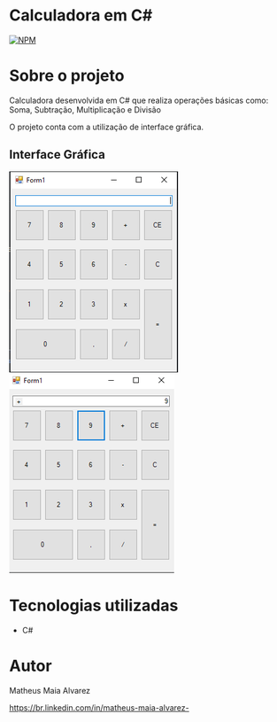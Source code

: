 # Calculadora em C#
[![NPM](https://img.shields.io/npm/l/react)](https://github.com/MatheusAlvarez/Calculadora-CSharp/blob/main/LICENSE) 

# Sobre o projeto

Calculadora desenvolvida em C# que realiza operações básicas como: Soma, Subtração, Multiplicação e Divisão

O projeto conta com a utilização de interface gráfica.

## Interface Gráfica
![Calc](https://github.com/MatheusAlvarez/Calculadora-CSharp/blob/main/_assets/calc1.PNG) ![Mobile 2](https://github.com/MatheusAlvarez/Calculadora-CSharp/blob/main/_assets/calc2.PNG)

# Tecnologias utilizadas
- C#

# Autor

Matheus Maia Alvarez

https://br.linkedin.com/in/matheus-maia-alvarez-
